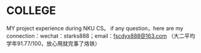 # COLLEGE
MY project experience during NKU CS。
if any question，here are my connection：wechat：starks888；email：fscdyx888@163.com
（大二平均学年91.77/100，放心用就完事了烙铁）
